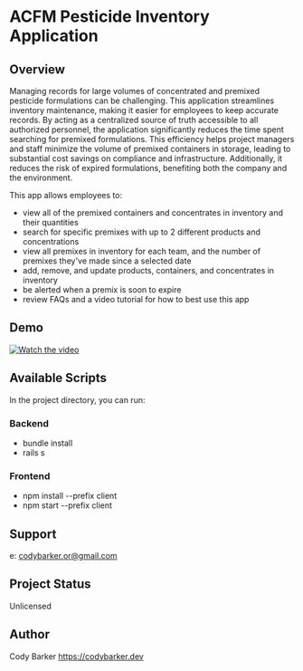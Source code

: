 # ACFM Pesticide Inventory Application

## Overview

Managing records for large volumes of concentrated and premixed pesticide formulations can be challenging. This application streamlines inventory maintenance, making it easier for employees to keep accurate records. By acting as a centralized source of truth accessible to all authorized personnel, the application significantly reduces the time spent searching for premixed formulations. This efficiency helps project managers and staff minimize the volume of premixed containers in storage, leading to substantial cost savings on compliance and infrastructure. Additionally, it reduces the risk of expired formulations, benefiting both the company and the environment.

This app allows employees to:

- view all of the premixed containers and concentrates in inventory and their quantities
- search for specific premixes with up to 2 different products and concentrations
- view all premixes in inventory for each team, and the number of premixes they've made since a selected date
- add, remove, and update products, containers, and concentrates in inventory
- be alerted when a premix is soon to expire
- review FAQs and a video tutorial for how to best use this app

## Demo

[![Watch the video](https://img.youtube.com/vi/Yj-KRJet66A/maxresdefault.jpg)](https://youtu.be/3ZT5qP2dsG0?si=5RZxF6DpiQ1bUi06)


## Available Scripts

In the project directory, you can run:

### Backend

- bundle install
- rails s

### Frontend

- npm install --prefix client
- npm start --prefix client

## Support

e: codybarker.or@gmail.com

## Project Status

Unlicensed

## Author

Cody Barker https://codybarker.dev

